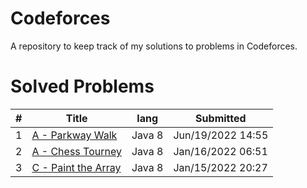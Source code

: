 
# Codeforces
A repository to keep track of my solutions to problems in Codeforces.
# Solved Problems
| # | Title | lang | Submitted |
|---| ----- | ---- | --------- |
1 | [A - Parkway Walk](https://codeforces.com/contest/1697/problem/A) | Java 8 | Jun/19/2022 14:55 |
2 | [A - Chess Tourney](https://codeforces.com/contest/845/problem/A) | Java 8 | Jan/16/2022 06:51 |
3 | [C - Paint the Array](https://codeforces.com/contest/1618/problem/C) | Java 8 | Jan/15/2022 20:27 |
